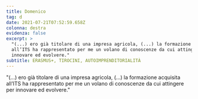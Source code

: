 ```yaml
---
title: Domenico
tag: d
date: 2021-07-21T07:52:59.658Z
colonna: destra
evidenza: false
excerpt: >
  "(...) ero già titolare di una impresa agricola, (...) la formazione acquisita
  all’ITS ha rappresentato per me un volano di conoscenze da cui attingere per
  innovare ed evolvere."
subtitle: ERASMUS+, TIROCINI, AUTOIMPRENDITORIALITÀ
---
```

"(...) ero già titolare di una impresa agricola, (...) la formazione acquisita all’ITS ha rappresentato per me un volano di conoscenze da cui attingere per innovare ed evolvere."